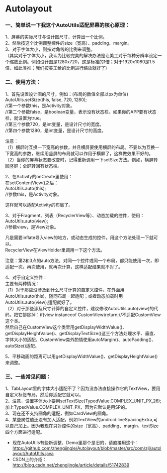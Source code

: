# Autolayout

### 一、简单说一下我这个AutoUtils适配屏幕的核心原理：  
1、屏幕的实际尺寸与设计图尺寸，计算出一个比例。  
2、然后按这个比例调整控件的size（宽高）、padding、margin。  
3、对于字体大小，则按对角线的比例来调整。  
（其实对于字体大小，我认为比较完美的解决办法是让美工对于每种分辨率设定一个缩放比例。例如设计图是1280x720，这是标准的1倍；对于1920x1080是1.5倍，如此类推；我们按美工给的比例进行缩放就好了）

### 二、使用方法：
1、首先设置设计图的尺寸，例如：(布局的数值全部以px为单位)    
AutoUtils.setSize(this, false, 720, 1280);  
//第一个参数this，是Activity对象。  
//第二个参数false，是boolean变量，表示没有状态栏。如果你的APP要有状态栏，就设置为true。  
//第三个参数720，是int变量，是设计尺寸的宽度。  
//第四个参数1280，是int变量，是设计尺寸的高度。  

注意：  
（1）横屏时互换一下宽高的参数，并且横屏要使用横屏的布局。不要以为互换一下宽高的参数，继续用竖屏的布局就可以作用于横屏了，这样做效果不好的。  
（2）当你的屏幕状态要改变时，记得重新调用一下setSize方法。例如，横屏转回竖屏；全屏转回有状态栏。  

2、在Activity的onCreate里使用：  
在setContentView()之后：  
AutoUtils.auto(this);  
//参数this，是Activity对象。  

这样就可以适配Activity的布局了。  

3、对于Fragment、列表（RecyclerView等）、动态加载的控件，使用：  
AutoUtils.auto(view);  
//参数view，是View对象。  

凡是需要inflate导入view的地方，或动态生成的控件，用这个方法处理一下就可以。  
RecyclerView在ViewHolder里调用一下这个方法。  

注意：第2和3点的auto方法，对同一个控件或同一个布局，都只能使用一次，即适配一次。再次使用，就再次计算，这样适配结果就不对了。  

4、对于自定义控件：  
主要有两种情况：  
（1）对于那些没涉及到什么尺寸计算的自定义控件，在外面用AutoUtils.auto(this)，随同布局一起适配；或者动态加载时用AutoUtils.auto(view);适配就好了。  
（2）对于那些涉及尺寸计算的自定义控件，建议修改AutoUtils.auto(view)的代码，把它排除掉：if(view instanceof CustomView)return;//不适配CustomView这个类。  
然后自己在CustomView这个类里用getDisplayWidthValue()、getDisplayHeightValue()、getDisplayTextSize()这三个方法处理水平、垂直、字体大小的适配。CustomView类外酌情使用autoMargin()、autoPadding()、autoSize()适配。    

5、平移动画的距离可以用getDisplayWidthValue()、getDisplayHeightValue()来调整。  


### 三、一些常见问题：
1、TabLayout里的字体大小适配不了？因为没办法直接操作它的TextView，要用自定义标签布局，然后你适配它就可以。  
2、注意，设置字体大小要用setTextSize(TypedValue.COMPLEX_UNIT_PX,26);加上TypedValue.COMPLEX_UNIT_PX，因为它默认是用SP的。  
3、现在还不支持圆角的适配，例如CardView的圆角。  
4、某些属性值还没有加入适配，例如TextView的android:lineSpacingExtra,可以自己加上。因为我现在只对控件的size（宽高）、padding、margin、textSize四个方面进行适配。  

  
* 现在AutoUtils有些新调整，Demo里那个是旧的，请直接用这个：https://github.com/zhengjingle/Autolayout/blob/master/src/com/zjl/autolayout/AutoUtils.java
* CSDN上的介绍：http://blog.csdn.net/zhengjingle/article/details/51742839